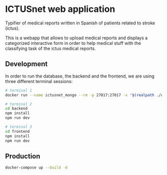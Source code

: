 # ICTUSnet web application

Typifier of medical reports written in Spanish of patients related to stroke (ictus).

This is a webapp that allows to upload medical reports and displays a categorized interactive form in order to help medical stuff with the classifying task of the ictus medical reports.

## Development

In order to run the database, the backend and the frontend, we are using three different terminal sessions:

```bash
# terminal 1
docker run --name ictusnet_mongo --rm -p 27017:27017 -v "$(realpath ./database/mongodb)":/data/db mongo:4.4.3-bionic

# terminal 2
cd backend
npm install
npm run dev

# terminal 3
cd frontend
npm install
npm run dev
```

## Production

```bash
docker-compose up --build -d
```
